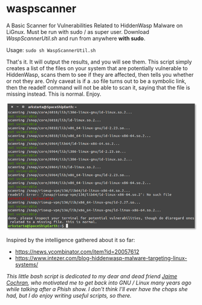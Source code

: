 # waspscanner
A Basic Scanner for Vulnerabilities Related to HiddenWasp Malware on LiGnux. Must be run with sudo / as super user. Download *WaspScannerUtil.sh* and run from anywhere **with sudo**.

Usage: `sudo sh WaspScannerUtil.sh`

That's it. It will output the results, and you will see them. This script simply creates a list of the files on your system that are potentially vulnerable to HiddenWasp, scans them to see if they are affected, then tells you whether or not they are. Only caveat is if a .so file turns out to be a symbolic link, then the readelf command will not be able to scan it, saying that the file is missing instead. This is normal. Enjoy.

![Image](https://raw.githubusercontent.com/bongochong/waspscanner/master/Screenshot.png)

Inspired by the intelligence gathered about it so far:
- https://news.ycombinator.com/item?id=20057612
- https://www.intezer.com/blog-hiddenwasp-malware-targeting-linux-systems/

*This little bash script is dedicated to my dear and dead friend [Jaime Cochran](https://chronicle.su/news/jaime-cochran-lived/), who motivated me to get back into GNU / Linux many years ago while talking after a Phish show. I don't think I'll ever have the chops she had, but I do enjoy writing useful scripts, so there.*
